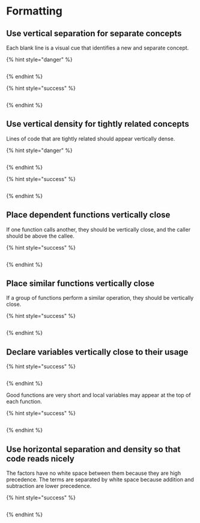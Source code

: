 # Formatting

## Use vertical separation for separate concepts

Each blank line is a visual cue that identifies a new and separate concept.

{% hint style="danger" %}
```php
```
{% endhint %}

{% hint style="success" %}
```php
```
{% endhint %}

## Use vertical density for tightly related concepts

Lines of code that are tightly related should appear vertically dense.

{% hint style="danger" %}
```php
```
{% endhint %}

{% hint style="success" %}
```php
```
{% endhint %}

## Place dependent functions vertically close

If one function calls another, they should be vertically close, and the caller should be above the callee.

{% hint style="success" %}
```php
```
{% endhint %}

## Place similar functions vertically close

If a group of functions perform a similar operation, they should be vertically close.

{% hint style="success" %}
```php
```
{% endhint %}

## Declare variables vertically close to their usage

{% hint style="success" %}
```php
```
{% endhint %}

Good functions are very short and local variables may appear at the top of each function.

{% hint style="success" %}
```php
```
{% endhint %}

## Use horizontal separation and density so that code reads nicely

The factors have no white space between them because they are high precedence. The terms are separated by white space because addition and subtraction are lower precedence.

{% hint style="success" %}
```php
```
{% endhint %}
